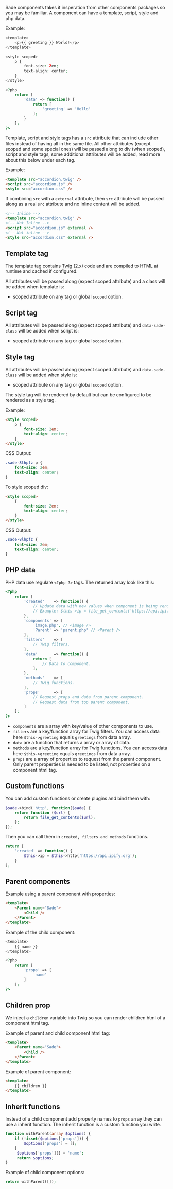 Sade components takes it insperation from other components packages so you may be familiar. A component can have a template, script, style and php data.

Example:

```php
<template>
    <p>{{ greeting }} World!</p>
</template>

<style scoped>
    p {
        font-size: 2em;
        text-align: center;
    }
</style>

<?php
    return [
        'data' => function() {
            return [
                'greeting' => 'Hello'
            ];
        }
    ];
?>
```

Template, script and style tags has a `src` attribute that can include other files instead of having all in the same file. All other attributes (except scoped and some special ones) will be passed along to div (when scoped), script and style tags, some additional attributes will be added, read more about this below under each tag.

Example:

```html
<template src="accordion.twig" />
<script src="accordion.js" />
<style src="accordion.css" />
```

If combining `src` with a `external` attribute, then `src` attribute will be passed along as a real `src` attribute and no inline content will be added.

```html
<!-- Inline -->
<template src="accordion.twig" />
<!-- Not Inline -->
<script src="accordion.js" external />
<!-- Not inline -->
<style src="accordion.css" external />
```

## Template tag

The template tag contains [Twig](https://twig.symfony.com/doc/2.x/) (2.x) code and are compiled to HTML at runtime and cached if configured.

All attributes will be passed along (expect scoped attribute) and a class will be added when template is:
- scoped attribute on any tag or global `scoped` option.

## Script tag

All attributes will be passed along (expect scoped attribute) and `data-sade-class` will be added when script is:
- scoped attribute on any tag or global `scoped` option.

## Style tag

All attributes will be passed along (expect scoped attribute) and `data-sade-class` will be added when style is:
- scoped attribute on any tag or global `scoped` option.

The style tag will be rendered by default but can be configured to be rendered as a style tag.

Example:

```html
<style scoped>
    p {
        font-size: 2em;
        text-align: center;
    }
</style>
```

CSS Output:

```css
.sade-8lhpfz p {
    font-size: 2em;
    text-align: center;
}
```

To style scoped div:

```html
<style scoped>
    {
        font-size: 2em;
        text-align: center;
    }
</style>
```

CSS Output:

```css
.sade-8lhpfz {
    font-size: 2em;
    text-align: center;
}
```

## PHP data

PHP data use regulare `<?php ?>` tags. The returned array look like this:

```php
<?php
    return [
        'created'    => function() {
            // Update data with new values when component is being rendered.
            // Example: $this->ip = file_get_contents('https://api.ipify.org');
        },
        'components' => [
            'image.php', // <image />
            'Parent' => 'parent.php' // <Parent />
        ],
        'filters'    => [
            // Twig filters.
        ],
        'data'       => function() {
            return [
                // Data to component.
            ];
        },
        'methods'    => [
            // Twig functions.
        ],
        'props'      => [
            // Request props and data from parent component.
            // Request data from top parent component.
        ]
    ];
?>
```

* `components` are a array with key/value of other components to use.
* `filters` are a key/function array for Twig filters. You can access data here `$this->greeting` equals `greetings` from data array.
* `data` are a function that returns a array or array of data.
* `methods` are a key/function array for Twig functions. You can access data here `$this->greeting` equals `greetings` from data array.
* `props` are a array of properties to request from the parent component. Only parent properties is needed to be listed, not properties on a component html tag.

## Custom functions

You can add custom functions or create plugins and bind them with:

```php
$sade->bind('http', function($sade) {
    return function ($url) {
        return file_get_contents($url);
    };
});
```

Then you can call them in `created, filters and methods` functions.

```php
return [
    'created' => function() {
        $this->ip = $this->http('https://api.ipify.org');
    }
];
```

## Parent components

Example using a parent component with properties:

```html
<template>
    <Parent name="Sade">
        <Child />
    </Parent>
</template>
```

Example of the child component:

```php
<template>
    {{ name }}
</template>

<?php
    return [
        'props' => [
            'name'
        ]
    ];
?>
```

## Children prop

We inject a `children` variable into Twig so you can render children html of a component html tag.

Example of parent and child component html tag:

```html
<template>
    <Parent name="Sade">
        <Child />
    </Parent>
</template>
```

Example of parent component:

```html
<template>
    {{ children }}
</template>
```

## Inherit functions

Instead of a child component add property names to `props` array they can use a inherit function. The inherit function is a custom function you write.

```php
function withParent(array $options) {
    if (!isset($options['props'])) {
        $options['props'] = [];
    }
     $options['props'][] = 'name';
     return $options;
}
```

Example of child component options:

```php
return withParent([]);
```